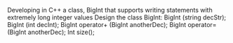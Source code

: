 Developing in C++ a class, BigInt that supports writing statements with extremely long integer values
Design the class BigInt:
BigInt (string decStr);
BigInt (int decInt);
BigInt operator+ (BigInt anotherDec);
BigInt operator= (BigInt anotherDec);
Int size();